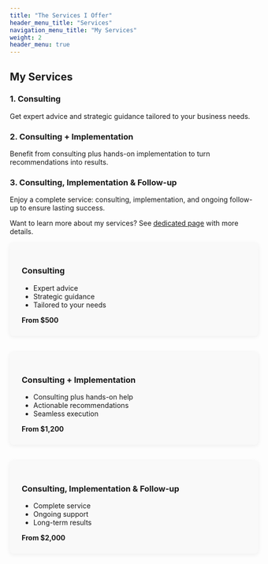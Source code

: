 ```yaml
---
title: "The Services I Offer"
header_menu_title: "Services"
navigation_menu_title: "My Services"
weight: 2
header_menu: true
---
```


## My Services

### 1. Consulting
Get expert advice and strategic guidance tailored to your business needs.

### 2. Consulting + Implementation
Benefit from consulting plus hands-on implementation to turn recommendations into results.

### 3. Consulting, Implementation & Follow-up
Enjoy a complete service: consulting, implementation, and ongoing follow-up to ensure lasting success.

Want to learn more about my services? See [dedicated page](services) with more details.

<div style="display: flex; gap: 2rem; justify-content: space-between; flex-wrap: wrap;">

<div style="flex: 1; min-width: 220px; background: #f9f9f9; padding: 1.5rem; border-radius: 8px; box-shadow: 0 2px 8px #eee;">
<h3>Consulting</h3>
<ul>
  <li>Expert advice</li>
  <li>Strategic guidance</li>
  <li>Tailored to your needs</li>
</ul>
<strong>From $500</strong>
</div>

<div style="flex: 1; min-width: 220px; background: #f9f9f9; padding: 1.5rem; border-radius: 8px; box-shadow: 0 2px 8px #eee;">
<h3>Consulting + Implementation</h3>
<ul>
  <li>Consulting plus hands-on help</li>
  <li>Actionable recommendations</li>
  <li>Seamless execution</li>
</ul>
<strong>From $1,200</strong>
</div>

<div style="flex: 1; min-width: 220px; background: #f9f9f9; padding: 1.5rem; border-radius: 8px; box-shadow: 0 2px 8px #eee;">
<h3>Consulting, Implementation &amp; Follow-up</h3>
<ul>
  <li>Complete service</li>
  <li>Ongoing support</li>
  <li>Long-term results</li>
</ul>
<strong>From $2,000</strong>
</div>

</div>